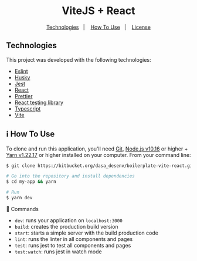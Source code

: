 <h1 align="center">
  ViteJS + React
</h1>

<p align="center">
  <a href="#rocket-technologies">Technologies</a>&nbsp;&nbsp;&nbsp;|&nbsp;&nbsp;&nbsp;
  <a href="#information_source-how-to-use">How To Use</a>&nbsp;&nbsp;&nbsp;|&nbsp;&nbsp;&nbsp;
  <a href="#memo-license">License</a>
</p>

## Technologies

This project was developed with the following technologies:

- [Eslint](https://eslint.org/)
- [Husky](https://github.com/typicode/husky)
- [Jest](https://jestjs.io/)
- [React](https://reactjs.org/)
- [Prettier](https://prettier.io/)
- [React testing library](https://testing-library.com/docs/react-testing-library/intro)
- [Typescript](https://www.typescriptlang.org/)
- [Vite](https://vitejs.dev/)

## :information_source: How To Use

To clone and run this application, you'll need [Git](https://git-scm.com), [Node.js v10.16](https://nodejs.org/) or higher + [Yarn v1.22.17](https://yarnpkg.com/) or higher installed on your computer. From your command line:

```bash
$ git clone https://bitbucket.org/dasa_desenv/boilerplate-vite-react.git my-app

# Go into the repository and install dependencies
$ cd my-app && yarn

# Run
$ yarn dev
```

🔨 Commands
- `dev`: runs your application on `localhost:3000`
- `build`: creates the production build version
- `start`: starts a simple server with the build production code
- `lint`: runs the linter in all components and pages
- `test`: runs jest to test all components and pages
- `test:watch`: runs jest in watch mode

